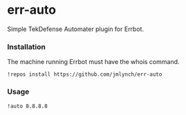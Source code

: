 err-auto
============

Simple TekDefense Automater plugin for Errbot.
### Installation
The machine running Errbot must have the whois command. 

	!repos install https://github.com/jmlynch/err-auto

### Usage

	!auto 8.8.8.8

